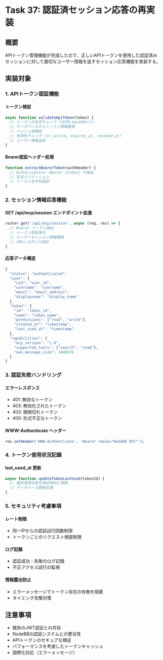 # Task 37: 認証済セッション応答の再実装

## 概要
APIトークン管理機能が完成したので、正しいAPIトークンを使用した認証済みセッションに対して適切なユーザー情報を返すセッション応答機能を実装する。

## 実装対象

### 1. APIトークン認証機能

#### トークン検証
```javascript
async function validateApiToken(token) {
  // トークンの形式チェック (UUID.base64url)
  // データベースからトークン情報取得
  // ハッシュ値検証
  // 有効性チェック (is_active, expires_at, revoked_at)
  // ユーザー情報返却
}
```

#### Bearer認証ヘッダー処理
```javascript
function extractBearerToken(authHeader) {
  // Authorization: Bearer {token} の抽出
  // 形式バリデーション
  // トークン文字列返却
}
```

### 2. セッション情報応答機能

#### GET /api/mcp/session エンドポイント拡張
```javascript
router.get('/api/mcp/session', async (req, res) => {
  // Bearer トークン抽出
  // トークン認証実行
  // ユーザーセッション情報構築
  // 200レスポンス返却
}
```

#### 応答データ構造
```javascript
{
  "status": "authenticated",
  "user": {
    "uid": "user_id",
    "username": "username", 
    "email": "email_address",
    "displayname": "display_name"
  },
  "token": {
    "id": "token_id",
    "name": "token_name",
    "permissions": ["read", "write"],
    "created_at": "timestamp",
    "last_used_at": "timestamp"
  },
  "capabilities": {
    "mcp_version": "1.0",
    "supported_tools": ["search", "read"],
    "max_message_size": 1048576
  }
}
```

### 3. 認証失敗ハンドリング

#### エラーレスポンス
- 401: 無効なトークン
- 403: 無効化されたトークン
- 403: 期限切れトークン
- 400: 形式不正なトークン

#### WWW-Authenticate ヘッダー
```javascript
res.setHeader('WWW-Authenticate', 'Bearer realm="NodeBB API"');
```

### 4. トークン使用状況記録

#### last_used_at 更新
```javascript
async function updateTokenLastUsed(tokenId) {
  // 最終使用日時を現在時刻に更新
  // データベース更新処理
}
```

### 5. セキュリティ考慮事項

#### レート制限
- 同一IPからの認証試行回数制限
- トークンごとのリクエスト頻度制限

#### ログ記録
- 認証成功・失敗のログ記録
- 不正アクセス試行の監視

#### 情報露出防止
- エラーメッセージでトークン存在の有無を隠蔽
- タイミング攻撃対策

## 注意事項

- 既存のJWT認証との共存
- NodeBBの認証システムとの整合性
- APIトークンのセキュアな検証
- パフォーマンスを考慮したトークンキャッシュ
- 国際化対応（エラーメッセージ）